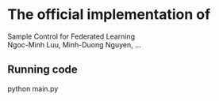 # The official implementation of 
Sample Control for Federated Learning \
Ngoc-Minh Luu, Minh-Duong Nguyen, ...

## Running code
python main.py 

